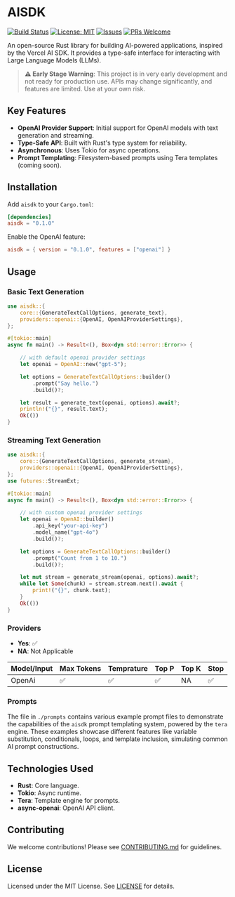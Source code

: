 # AISDK

[![Build Status](https://github.com/lazy-hq/ai-sdk-rs/actions/workflows/ci.yml/badge.svg)](https://github.com/lazy-hq/ai-sdk-rs/actions/workflows/ci.yml)
[![License: MIT](https://img.shields.io/badge/License-MIT-yellow.svg)](https://opensource.org/licenses/MIT)
[![Issues](https://img.shields.io/github/issues/lazy-hq/ai-sdk-rs)](https://github.com/lazy-hq/ai-sdk-rs/issues)
[![PRs Welcome](https://img.shields.io/badge/PRs-welcome-brightgreen.svg)](https://github.com/lazy-hq/ai-sdk-rs/pulls)

An open-source Rust library for building AI-powered applications, inspired by the Vercel AI SDK. It provides a type-safe interface for interacting with Large Language Models (LLMs).

> **⚠️ Early Stage Warning**: This project is in very early development and not ready for production use. APIs may change significantly, and features are limited. Use at your own risk.

## Key Features

- **OpenAI Provider Support**: Initial support for OpenAI models with text generation and streaming.
- **Type-Safe API**: Built with Rust's type system for reliability.
- **Asynchronous**: Uses Tokio for async operations.
- **Prompt Templating**: Filesystem-based prompts using Tera templates (coming soon).

## Installation

Add `aisdk` to your `Cargo.toml`:

```toml
[dependencies]
aisdk = "0.1.0"
```

Enable the OpenAI feature:

```toml
aisdk = { version = "0.1.0", features = ["openai"] }
```

## Usage

### Basic Text Generation

```rust
use aisdk::{
    core::{GenerateTextCallOptions, generate_text},
    providers::openai::{OpenAI, OpenAIProviderSettings},
};

#[tokio::main]
async fn main() -> Result<(), Box<dyn std::error::Error>> {

    // with default openai provider settings
    let openai = OpenAI::new("gpt-5");

    let options = GenerateTextCallOptions::builder()
        .prompt("Say hello.")
        .build()?;

    let result = generate_text(openai, options).await?;
    println!("{}", result.text);
    Ok(())
}
```

### Streaming Text Generation

```rust
use aisdk::{
    core::{GenerateTextCallOptions, generate_stream},
    providers::openai::{OpenAI, OpenAIProviderSettings},
};
use futures::StreamExt;

#[tokio::main]
async fn main() -> Result<(), Box<dyn std::error::Error>> {

    // with custom openai provider settings
    let openai = OpenAI::builder()
        .api_key("your-api-key")
        .model_name("gpt-4o")
        .build()?;

    let options = GenerateTextCallOptions::builder()
        .prompt("Count from 1 to 10.")
        .build()?;

    let mut stream = generate_stream(openai, options).await?;
    while let Some(chunk) = stream.stream.next().await {
        print!("{}", chunk.text);
    }
    Ok(())
}
```



### Providers

- **Yes**: ✅
- **NA**: Not Applicable

| Model/Input     | Max Tokens      | Temprature      | Top P           | Top K           | Stop            |
| --------------- | --------------- | --------------- | --------------- | --------------- | --------------- |
| OpenAi          | ✅              | ✅              | ✅              | NA              | ✅              |


### Prompts
The file in `./prompts` contains various example prompt files to demonstrate the capabilities of the `aisdk` prompt templating system, powered by the `tera` engine. These examples showcase different features like variable substitution, conditionals, loops, and template inclusion, simulating common AI prompt constructions.

## Technologies Used

- **Rust**: Core language.
- **Tokio**: Async runtime.
- **Tera**: Template engine for prompts.
- **async-openai**: OpenAI API client.

## Contributing

We welcome contributions! Please see [CONTRIBUTING.md](./CONTRIBUTING.md) for guidelines.

## License

Licensed under the MIT License. See [LICENSE](./LICENSE) for details.
